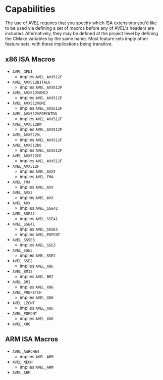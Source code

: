 # Capabilities
The use of AVEL requires that you specify which ISA extensions you'd like to be
used via defining a set of macros before any of AVEL's headers are included.
Alternatively, they may be defined at the project level by defining the CMake 
variables by the same name. Most feature sets imply other feature sets, with 
these implications being transitive.  

## x86 ISA Macros
* `AVEL_GFNI`
  * implies `AVEL_AVX512F`
* `AVEL_AVX512BITALG`
  * implies `AVEL_AVX512F`
* `AVEL_AVX512VBMI2`
  * implies `AVEL_AVX512F`
* `AVEL_AVX512VBMI`
  * implies `AVEL_AVX512F`
* `AVEL_AVX512VPOPCNTDQ`
  * implies `AVEL_AVX512F`
* `AVEL_AVX512BW`
  * implies `AVEL_AVX512F`
* `AVEL_AVX512VL`
  * implies `AVEL_AVX512F`
* `AVEL_AVX512DQ`
  * implies `AVEL_AVX512F`
* `AVEL_AVX512CD`
  * implies `AVEL_AVX512F`
* `AVEL_AVX512F`
  * implies `AVEL_AVX2`
  * implies `AVEL_FMA`
* `AVEL_FMA`
  * implies `AVEL_AVX`
* `AVEL_AVX2`
  * implies `AVEL_AVX`
* `AVEL_AVX`
  * implies `AVEL_SSE42`
* `AVEL_SSE42`
  * implies `AVEL_SSE41`
* `AVEL_SSE41`
  * implies `AVEL_SSSE3`
  * implies `AVEL_POPCNT`
* `AVEL_SSSE3`
  * implies `AVEL_SSE3`
* `AVEL_SSE3`
  * implies `AVEL_SSE2`
* `AVEL_SSE2`
  * implies `AVEL_X86`
* `AVEL_BMI2`
  * implies `AVEL_BMI`
* `AVEL_BMI`
  * implies `AVEL_X86`
* `AVEL_PREFETCH`
  * implies `AVEL_X86`
* `AVEL_LZCNT`
  * implies `AVEL_X86`
* `AVEL_POPCNT`
  * implies `AVEL_X86`
* `AVEL_X86`

## ARM ISA Macros
* `AVEL_AARCH64`
  * implies `AVEL_ARM`
* `AVEL_NEON`
  * implies `AVEL_ARM`
* `AVEL_ARM`